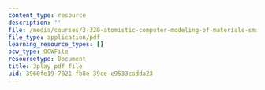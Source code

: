 ```yaml
---
content_type: resource
description: ''
file: /media/courses/3-320-atomistic-computer-modeling-of-materials-sma-5107-spring-2005/3960fe197021fb8e39cec9533cadda23_3HXG1kxmYVs.pdf
file_type: application/pdf
learning_resource_types: []
ocw_type: OCWFile
resourcetype: Document
title: 3play pdf file
uid: 3960fe19-7021-fb8e-39ce-c9533cadda23
---
```

